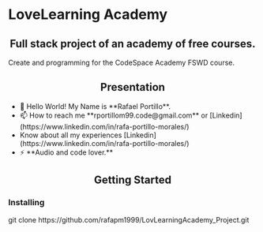 <h1>LoveLearning Academy</h1>
<h2 align="center">Full stack project of an academy of free courses.</h2>
<p>Create and programming for the CodeSpace Academy FSWD course.</p>
<h2 align="center">Presentation</h2>
<ul>
  <li>🔭 Hello World! My Name is **Rafael Portillo**.</li>
  <li>📫 How to reach me **rportillom99.code@gmail.com** or [Linkedin](https://www.linkedin.com/in/rafa-portillo-morales/)</li>
  <li>Know about all my experiences [Linkedin](https://www.linkedin.com/in/rafa-portillo-morales/)</li>
  <li>⚡ **Audio and code lover.**</li>
  
</ul>
<h2 align="center">Getting Started</h2>
<h3>Installing</h3>
<p>git clone https://github.com/rafapm1999/LovLearningAcademy_Project.git</p>
